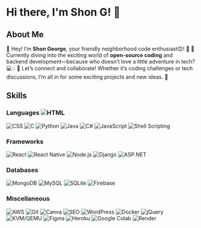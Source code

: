 
# Hi there, I'm Shon G! 👋

## About Me

👋 Hey! I’m **Shon George**, your friendly neighborhood code enthusiast😊! 🌟
🚀 Currently diving into the exciting world of **open-source coding** and backend development—because who doesn’t love a little adventure in tech? 💻💡 
🎉 Let’s connect and collaborate! Whether it’s coding challenges or tech discussions, I’m all in for some exciting projects and new ideas. 🌈


## Skills

### Languages ![HTML](https://img.shields.io/badge/-HTML-black?style=flat&logo=html5)
![CSS](https://img.shields.io/badge/-CSS-black?style=flat&logo=css3)
![C](https://img.shields.io/badge/-C-black?style=flat&logo=c)
![Python](https://img.shields.io/badge/-Python-black?style=flat&logo=python)
![Java](https://img.shields.io/badge/-Java-black?style=flat&logo=java)
![C#](https://img.shields.io/badge/-C%23-black?style=flat&logo=csharp)
![JavaScript](https://img.shields.io/badge/-JavaScript-black?style=flat&logo=javascript)
![Shell Scripting](https://img.shields.io/badge/-Shell_Scripting-black?style=flat&logo=gnu-bash)

### Frameworks
![React](https://img.shields.io/badge/-React-black?style=flat&logo=react)
![React Native](https://img.shields.io/badge/-React_Native-black?style=flat&logo=reactnative)
![Node.js](https://img.shields.io/badge/-Node.js-black?style=flat&logo=node.js)
![Django](https://img.shields.io/badge/-Django-black?style=flat&logo=django)
![ASP.NET](https://img.shields.io/badge/-ASP.NET-black?style=flat&logo=aspdotnet)

### Databases
![MongoDB](https://img.shields.io/badge/-MongoDB-black?style=flat&logo=mongodb)
![MySQL](https://img.shields.io/badge/-MySQL-black?style=flat&logo=mysql)
![SQLite](https://img.shields.io/badge/-SQLite-black?style=flat&logo=sqlite)
![Firebase](https://img.shields.io/badge/-Firebase-black?style=flat&logo=firebase)

### Miscellaneous
![AWS](https://img.shields.io/badge/-AWS-black?style=flat&logo=amazon-aws)
![Git](https://img.shields.io/badge/-Git-black?style=flat&logo=git)
![Canva](https://img.shields.io/badge/-Canva-black?style=flat&logo=canva)
![SEO](https://img.shields.io/badge/-SEO-black?style=flat&logo=searchengin)
![WordPress](https://img.shields.io/badge/-WordPress-black?style=flat&logo=wordpress)
![Docker](https://img.shields.io/badge/-Docker-black?style=flat&logo=docker)
![jQuery](https://img.shields.io/badge/-jQuery-black?style=flat&logo=jquery)
![KVM/QEMU](https://img.shields.io/badge/-KVM/QEMU-black?style=flat&logo=virtualbox)
![Figma](https://img.shields.io/badge/-Figma-black?style=flat&logo=figma)
![Heroku](https://img.shields.io/badge/-Heroku-black?style=flat&logo=heroku)
![Google Colab](https://img.shields.io/badge/-Google_Colab-black?style=flat&logo=googlecolab)
![Render](https://img.shields.io/badge/-Render-black?style=flat&logo=render)

<!--
## Projects
- [Project 1](https://github.com/username/project1): Description of project 1.
- [Project 2](https://github.com/username/project2): Description of project 2.

## Profile Views
![Profile views](https://camo.githubusercontent.com/1c54f29e5a0b40114ab64db73e58c4ca9bfa6cbff327f7aeb220f4de6d5b9c3e/68747470733a2f2f636f6465736e616d652e636f6d2f73756e696e69747572616c70726f6a6563742e6a736f6e)

## Connect with Me
- [LinkedIn](https://www.linkedin.com/in/yourprofile)
- [Portfolio](https://yourportfolio.com)

-->

